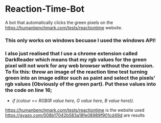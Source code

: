 # Reaction-Time-Bot
A bot that automatically clicks the green pixels on the https://humanbenchmark.com/tests/reactiontime website.  

### This only works on windows becuase I used the windows API!
### I also just realised that I use a chrome extension called DarkReader which means that my rgb values for the green pixel will not work for any web browser without the exension. To fix this: throw an image of the reaction time test turning green into an image editor such as paint and select the pixels' rgb values (Obviously of the green part). Put these values into the code on line 16;
  - *if (colour == RGB(R value here, G value here, B value here))*.  

https://humanbenchmark.com/tests/reactiontime is the website used  
https://gyazo.com/008b17042b583a18fe08989f901cd49d are results  
